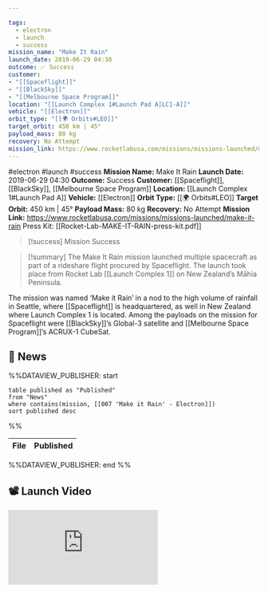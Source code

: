 ```yaml
---

tags:
  - electron
  - launch
  - success
mission_name: "Make It Rain"
launch_date: 2019-06-29 04:30
outcome: ✅ Success
customer: 
- "[[Spaceflight]]"
- "[[BlackSky]]"
- "[[Melbourne Space Program]]"
location: "[[Launch Complex 1#Launch Pad A|LC1-A]]"
vehicle: "[[Electron]]"
orbit_type: "[[🌍 Orbits#LEO]]"
target_orbit: 450 km | 45°
payload_mass: 80 kg
recovery: No Attempt
mission_link: https://www.rocketlabusa.com/missions/missions-launched/make-it-rain
---
```


#electron #launch #success
**Mission Name:** Make It Rain
**Launch Date:** 2019-06-29 04:30
**Outcome:** Success
**Customer:** [[Spaceflight]], [[BlackSky]], [[Melbourne Space Program]]
**Location:** [[Launch Complex 1#Launch Pad A]]
**Vehicle:** [[Electron]]
**Orbit Type:** [[🌍 Orbits#LEO]]
**Target Orbit:** 450 km | 45°
**Payload Mass:** 80 kg
**Recovery:** No Attempt
**Mission Link:** https://www.rocketlabusa.com/missions/missions-launched/make-it-rain
Press Kit: [[Rocket-Lab-MAKE-IT-RAIN-press-kit.pdf]]

>[!success] Mission Success

>[!summary]
The Make It Rain mission launched multiple spacecraft as part of a rideshare flight procured by Spaceflight. The launch took place from Rocket Lab [[Launch Complex 1]] on New Zealand’s Māhia Peninsula.
>
The mission was named ‘Make it Rain’ in a nod to the high volume of rainfall in Seattle, where [[Spaceflight]] is headquartered, as well in New Zealand where Launch Complex 1 is located. Among the payloads on the mission for Spaceflight were [[BlackSky]]’s Global-3 satellite and [[Melbourne Space Program]]’s ACRUX-1 CubeSat.

## 📰 News
%%DATAVIEW_PUBLISHER: start
```
table published as "Published"
from "News"
where contains(mission, [[007 'Make it Rain' - Electron]])
sort published desc
```
%%

| File | Published |
| ---- | --------- |

%%DATAVIEW_PUBLISHER: end %%

## 📽️ Launch Video

<div class="responsive-video">
<iframe src="https://www.youtube.com/embed/idKCy8LdyKo" title="Rocket Lab&#39;s Electron - Make It Rain Mission" frameborder="0" allow="accelerometer; autoplay; clipboard-write; encrypted-media; gyroscope; picture-in-picture; web-share" referrerpolicy="strict-origin-when-cross-origin" allowfullscreen></iframe>     
</div>